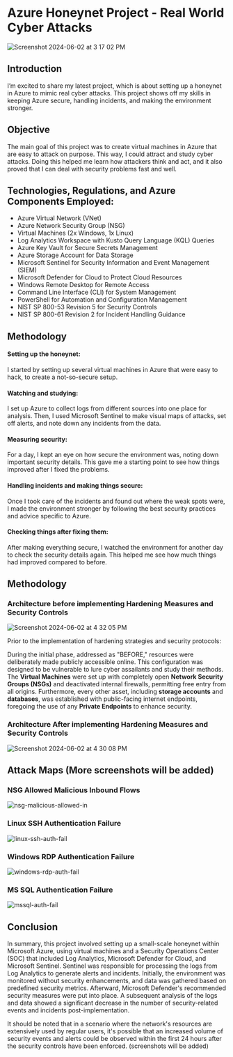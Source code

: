 # Azure Honeynet Project - Real World Cyber Attacks
![Screenshot 2024-06-02 at 3 17 02 PM](https://github.com/mahin12/Honey-Net-Project/assets/27288616/922ae4e9-8daa-4b63-9fb0-42212833071e)


## Introduction

I’m excited to share my latest project, which is about setting up a honeynet in Azure to mimic real cyber attacks. This project shows off my skills in keeping Azure secure, handling incidents, and making the environment stronger.

## Objective

The main goal of this project was to create virtual machines in Azure that are easy to attack on purpose. This way, I could attract and study cyber attacks. Doing this helped me learn how attackers think and act, and it also proved that I can deal with security problems fast and well.

## Technologies, Regulations, and Azure Components Employed:

- Azure Virtual Network (VNet)
- Azure Network Security Group (NSG)
- Virtual Machines (2x Windows, 1x Linux)
- Log Analytics Workspace with Kusto Query Language (KQL) Queries
- Azure Key Vault for Secure Secrets Management
- Azure Storage Account for Data Storage
- Microsoft Sentinel for Security Information and Event Management (SIEM)
- Microsoft Defender for Cloud to Protect Cloud Resources
- Windows Remote Desktop for Remote Access
- Command Line Interface (CLI) for System Management
- PowerShell for Automation and Configuration Management
- NIST SP 800-53 Revision 5 for Security Controls
- NIST SP 800-61 Revision 2 for Incident Handling Guidance

## Methodology

#### Setting up the honeynet: 
I started by setting up several virtual machines in Azure that were easy to hack, to create a not-so-secure setup.

#### Watching and studying: 
I set up Azure to collect logs from different sources into one place for analysis. Then, I used Microsoft Sentinel to make visual maps of attacks, set off alerts, and note down any incidents from the data.

#### Measuring security: 
For a day, I kept an eye on how secure the environment was, noting down important security details. This gave me a starting point to see how things improved after I fixed the problems.

#### Handling incidents and making things secure: 
Once I took care of the incidents and found out where the weak spots were, I made the environment stronger by following the best security practices and advice specific to Azure.

#### Checking things after fixing them: 
After making everything secure, I watched the environment for another day to check the security details again. This helped me see how much things had improved compared to before.


## Methodology
### Architecture before implementing Hardening Measures and Security Controls
![Screenshot 2024-06-02 at 4 32 05 PM](https://github.com/mahin12/Honey-Net-Project/assets/27288616/7d8f13c5-628b-4274-949b-7ff2740811eb)

Prior to the implementation of hardening strategies and security protocols:

During the initial phase, addressed as "BEFORE," resources were deliberately made publicly accessible online. This configuration was designed to be vulnerable to lure cyber assailants and study their methods. The **Virtual Machines** were set up with completely open **Network Security Groups (NSGs)** and deactivated internal firewalls, permitting free entry from all origins. Furthermore, every other asset, including **storage accounts** and **databases**, was established with public-facing internet endpoints, foregoing the use of any **Private Endpoints** to enhance security.

### Architecture After implementing Hardening Measures and Security Controls
![Screenshot 2024-06-02 at 4 30 08 PM](https://github.com/mahin12/Honey-Net-Project/assets/27288616/7822892f-1964-4a45-ab49-a406ae9f28b7)


## Attack Maps (More screenshots will be added)

### NSG Allowed Malicious Inbound Flows

![nsg-malicious-allowed-in](https://github.com/mahin12/Honey-Net-Project/assets/27288616/54d9a175-6707-4c35-9e15-215d2527f917)

### Linux SSH Authentication Failure

![linux-ssh-auth-fail](https://github.com/mahin12/Honey-Net-Project/assets/27288616/f17e7b0b-3d0c-4fe5-9b2f-fda61c6b6ae0)

### Windows RDP Authentication Failure

![windows-rdp-auth-fail](https://github.com/mahin12/Honey-Net-Project/assets/27288616/5b190ed6-cc52-42dc-b2dd-5b1fa37a970f)

### MS SQL Authentication Failure

![mssql-auth-fail](https://github.com/mahin12/Honey-Net-Project/assets/27288616/8031987f-190d-44bd-a7ce-9cf9ee7b24c5)


## Conclusion

In summary, this project involved setting up a small-scale honeynet within Microsoft Azure, using virtual machines and a Security Operations Center (SOC) that included Log Analytics, Microsoft Defender for Cloud, and Microsoft Sentinel. Sentinel was responsible for processing the logs from Log Analytics to generate alerts and incidents. Initially, the environment was monitored without security enhancements, and data was gathered based on predefined security metrics. Afterward, Microsoft Defender's recommended security measures were put into place. A subsequent analysis of the logs and data showed a significant decrease in the number of security-related events and incidents post-implementation.

It should be noted that in a scenario where the network's resources are extensively used by regular users, it's possible that an increased volume of security events and alerts could be observed within the first 24 hours after the security controls have been enforced. (screenshots will be added)

